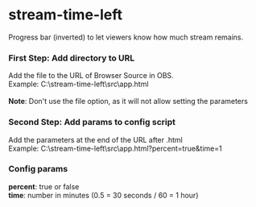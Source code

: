 # stream-time-left
Progress bar (inverted) to let viewers know how much stream remains.

### First Step: Add directory to URL
Add the file to the URL of Browser Source in OBS.<br>
Example: C:\stream-time-left\src\app.html
<br><br>
**Note**: Don't use the file option, as it will not allow setting the parameters

### Second Step: Add params to config script
Add the parameters at the end of the URL after .html<br>
Example: C:\stream-time-left\src\app.html?percent=true&time=1

### Config params
**percent**: true or false<br>
**time**: number in minutes (0.5 = 30 seconds / 60 = 1 hour)